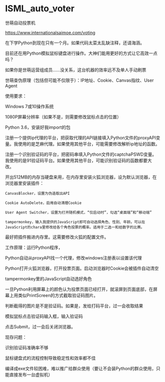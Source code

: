 # ISML_auto_voter
世萌自动投票机

https://www.internationalsaimoe.com/voting

在下学Python到现在只有一个月。如果代码太菜太乱缺注释，还请海涵。

目前还在用Python模拟鼠标键盘进行操作。大神们能用更好的方式让它高效一点吗？

如果你是世萌运营组成员……没关系，这台机器的效率远不及单人手动刷票

世萌查伪原理（包括但可能不仅限于）：IP地址、Cookie、Canvas指纹、User Agent



使用要求：

Windows 7或10操作系统

1080P屏幕分辨率（如果不是，则需要修改鼠标点击的位置）

Python 3.6，安装好我import的包

注册一个提供ip代理的平台，把获取代理的API链接填入Python文件的proxyAPI变量。我使用的是芝麻代理。如果使用其他平台，可能需要修改解析ip地址的函数。

注册一个识别验证码的平台，把密码串填入Python文件的captchaPSWD变量。我使用的是91验证码平台。如果使用其他平台，可能识别验证码的函数都要大改。

开出512MB的内存当硬盘来用，在内存里安装火狐浏览器，设为默认浏览器，在浏览器里安装插件：

    CanvasBlocker，设置为伪造取出API
    
    Cookie AutoDelete，启用自动清理Cookie
    
    User Agent Switcher，设置为打开随机模式，“仅启动时”，勾选“桌面端”和“移动端”
    
    tampermonkey，输入我提供的JavaScript即可自动选择角色、性别、年龄。可以在JavaScript的chara里修改给各个角色投票的概率。适用于二选一和给数字的比赛。

最好把插件搬进内存里。这需要修改火狐的配置文件。



工作原理：运行Python程序，

Python自动从proxyAPI找一个代理，修改windows注册表以设置该代理

Python打开火狐浏览器，打开投票页面。启动浏览器时Cookie会被插件自动清空

tampermonkey里的JavaScript自动选好角色

一旦Python利用屏幕上的颜色认为投票页面已经打开，就滚屏到页面底部，在屏幕上用类似PrintScreen的方式截取验证码图片。

判断截得的图片是不是验证码。如果是，发给打码平台，过一会收取结果

模拟鼠标点击验证码输入框，输入验证码

点击Submit，过一会后关闭浏览器。



现存问题：

识别验证码准确率不够

鼠标键盘式的流程控制导致稳定性和效率都不佳

编译成exe文件较困难，难以推广给群众使用（要让不会装Python的群众使用，只能直接发布一台虚拟机）

